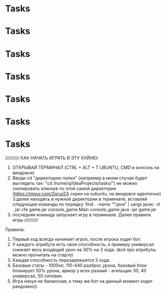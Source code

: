 # Tasks
# Tasks
# Tasks
# Tasks
# Tasks
# Tasks
# Tasks

/////////
КАК НАЧАТЬ ИГРАТЬ В ЭТУ ХУЙНЮ:
1. ОТКРЫВАЙ ТЕРМИНАЛ (CTRL + ALT + T UBUNTU, CMD в консоль на виндовсе)
2. Вводи cd "директорию папки" (например в моем случае будет выглядеть так:
"cd /home/q/IdeaProjects/tasks/")
ее можно скопировать кликнув по этой самой директории
(https://imgur.com/2qcuiZ4 скрин на xubuntu, на виндовсе идентично)
3.далее находясь в нужной директории в терминале, вставляй следующие команды 
по порядку:
find . -name "*.java" | xargs javac -d .
jar cfe game.jar console_game.Main console_game
java -jar game.jar
4. последняя команда запускает игру в терминале. Далее правила игры
/////////

Правила:
1. Первый ход всегда начинает игрок, после игрока ходит бот.
2. У каждого атрибута есть своя способность, к примеру универсал снижает весь
входящий урон на 30% на 3 хода. (всё про атрибуты можно прочитать на старте)
3. Каждая способность перезаряжается 3 хода.
4. Базовые статы - 1000хп, 110-440 разброс урона, 
базовый блок блокирует 50% урона, армор у всех разный - 
агильщик 30, 40 универсал, 50 силовик.
5. Игра нихуя не балансная, к тому же бот на данный момент ходит рандомно)).




